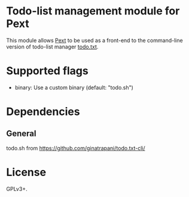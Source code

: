 # Todo-list management module for Pext
This module allows [Pext](https://github.com/Pext/Pext) to be used as a
front-end to the command-line version of todo-list manager
[todo.txt](https://github.com/ginatrapani/todo.txt-cli/).

# Supported flags
- binary: Use a custom binary (default: "todo.sh") 

# Dependencies
## General
todo.sh from https://github.com/ginatrapani/todo.txt-cli/

# License
GPLv3+.
